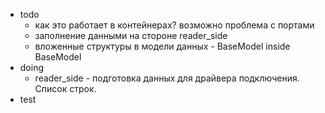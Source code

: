 - todo
	- как это работает в контейнерах? возможно проблема с портами
	- заполнение данными на стороне reader_side
	- вложенные структуры в модели данных - BaseModel inside BaseModel
- doing
	- reader_side - подготовка данных для драйвера подключения. Список строк. 
- test
